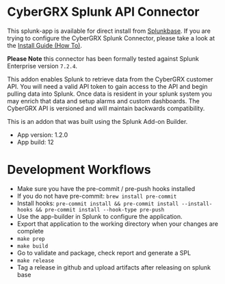 # CyberGRX Splunk API Connector

This splunk-app is available for direct install from [Splunkbase](https://splunkbase.splunk.com/app/4487/).  If you are trying to configure the CyberGRX Splunk Connector, please take a look at the [Install Guide (How To)](./HOW-TO.md).

**Please Note** this connector has been formally tested against Splunk Enterprise version `7.2.4`.

This addon enables Splunk to retrieve data from the CyberGRX customer API.  You will need a valid API token to gain access to the API and begin pulling data into Splunk.  Once data is resident in your splunk system you may enrich that data and setup alarms and custom dashboards.  The CyberGRX API is versioned and will maintain backwards compatibility.

This is an addon that was built using the Splunk Add-on Builder.
- App version: 1.2.0
- App build: 12

# Development Workflows
- Make sure you have the pre-commit / pre-push hooks installed
 - If you do not have pre-commit: `brew install pre-commit`
 - Install hooks: `pre-commit install && pre-commit install --install-hooks && pre-commit install --hook-type pre-push`
- Use the app-builder in Splunk to configure the application.
- Export that application to the working directory when your changes are complete
- `make prep`
- `make build`
- Go to validate and package, check report and generate a SPL
- `make release`
- Tag a release in github and upload artifacts after releasing on splunk base
